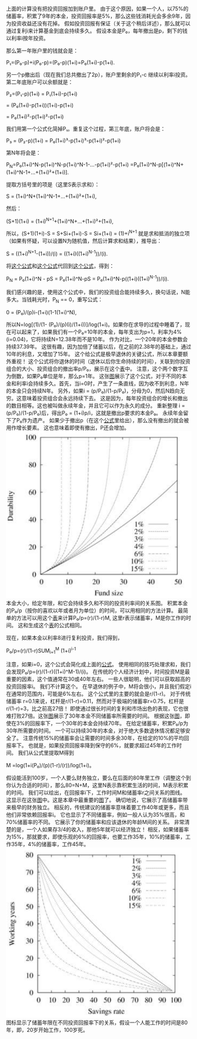 上面的计算没有把投资回报加到账户里。
由于这个原因，如果一个人，以75%的储蓄率，积累了9年的本金，投资回报率是5%，那么这些钱消耗光会多余9年，因为投资收益还没有花掉。
假如投资回报有保证（关于这个稍后详述），那么就可以通过复利i来计算基金到底会持续多久。
假设本金是P₀，每年撤出是p，剩下的钱以利率i按年投资。

那么第一年账户里的钱就会是：

P₁=(P₀-p)+i(P₀-p)=(P₀-p)(1+i)=P₀(1+i)-p(1+i).

另一个p撤出后（现在我们总共撤出了2p），账户里剩余的P₁-c 继续以利率i投资。第二年底账户可以余额就是：

P₂=(P₁-p)(1+i) = P₁(1+i)-p(1+i)

  = (P₀(1+i)-p(1+i))(1+i)-p(1+i)

  = P₀(1+i)²-p(1+i)²-p(1+i)

我们用第一个公式化简掉P₁。重复这个过程，第三年底，账户将会是：

P₃ = (P₂-p)(1+i) = P₀(1+i)³-p(1+i)³-p(1+i)²-p(1+i)

第N年将会是：

P<sub>N</sub>=P₀(1+i)^N-p(1+i)^N-p(1+i)^N-1-...-p(1+i)²-p(1+i) 
=P₀(1+i)^N-p[(1+i)^N+(1+i)^N-1+...+(1+i)²+(1+i)].

提取方括号里的项是（这里S表示求和）：

S = (1+i)^N+(1+i)^N-1+...+(1+i)²+(1+i),

然后：

(S+1)(1+i) = (1+i)<sup>N+1</sup>+(1+i)^N+...+(1+i)²+(1+i),

所以，(S+1)(1+i)-S = S+Si+(1+i)-S = Si+(1+i) = (1)+i<sup>N+1</sup>
就是求和抵消的独立项（如果有怀疑，可以设置N为随机值，然后计算求和结果），推导出：

S = ((1+i)<sup>N+1</sup>-(1+i))/(i) = ((1+i)((1+i)<sup>N-1</sup>))/(i).

将[这个公式]()和[这个公式]()代回到[这个公式]()，得到：

P<sub>N</sub> = P₀(1+i)^N - pS = P₀(1+i)^N-pS 
= P₀(1+i)^N-p((1+i)((1+i)<sup>N-1</sup>))/(i).

我们感兴趣的是，使用这个公式中，我们的投资组合能持续多久，换句话说，N能多大。当钱耗光时，P<sub>N</sub> == 0，重写公式：

0 = (P₀)/(p)i-(1+i)(1-1(1+i)^N),

所以N=log[(1)/(1- (P₀)/(p)(i)/(1+i))]/log(1+i)。如果你在求导的过程中睡着了，现在可以起来了，如果我们有一个P₀=10年的本金，每年支出为p=1，利率为4%(i=0.04)，它将持续N=12.38年而不是10年。
作为对比，一个20年的本金参数会持续37.39年。
这很有趣，因为加倍了储蓄以后，在之前的2.38年的基础上，通过10年的利息，又增加了15年。
这个给公式是极早退休的关键公式，所以本章要额外重视！
这个公式将你退休的时间（退休以后你生命持续的时间），关联到你投资组合的大小、投资组合的撤出率p/P₀，展示在这个[表]()中。
注意，这个两个数字互为倒数，如果P₀单位是年，那么p=1年。
这张[图]()展示了这个公式，对于不同的本金和利率i会持续多久。首先，当i=0时，产生了一条直线，因为收不到利息，N年的本金只会持续N年。
另外，如果i = (p/P₀)/(1-p/P₀)，分母为0，然后N趋向无穷。这意味着投资组合会永远持续下去。
这是因为，每年投资组合的增长和撤出的数目相等。这也被叫做永续年金，并且它可以作为永久的成分。
重新整理 i = (p/P₀)/(1-p/P₀)后，得出P₀ = (1+i)p/i，这就是撤出p要求的本金P₀。
永续年金留下了P₀作为遗产。
如果少于撤出p（在这个[公式]()里给出），那么没有撤出的就会被用作增长要素。
这也意味着即使有撤出，P还会增加。
![figure1](/img/9-c-ii-fig1.png)
本金大小，给定年限，和它会持续多久和不同的投资利率间的关系图。
积累本金的P₀/p（按你的喜欢以年或者月为单位）的时间，可以用相同的方法计算。
最简单的方法可以用这个[表]()来计算P₀/p=(r)/(1-r)M,
这里r表示储蓄率，M是你工作的时间。
这和生成这个[表]()的公式相同。

现在，如果本金以利率8进行复利投资，我们得到，

P₀/p=(r)/(1-r)SUM<sub>i=1</sub><sup>M</sup> (1+i)<sup>i-1</sup>

注意，如果i=0，这个公式会简化成上面的[公式]()。
使用相同的技巧处理求和，我们会发现P₀/p=(r)/(1-r)((1+i)^M-1)/(i)。
在传统的个人经济计划中，时间投资M是最重要的因素，这个值通常在30或40年左右。
一些人很聪明，他们可以获取超高的投资回报率i。
我们不计算这个。
在早退休的例子中，M将会很小，并且我们假定i在通常的范围内，可能是6%左右。
这个公式里的主要的就会是r/(1-r)。
对于传统储蓄率 r=0.1来说，杠杆是r/(1-r)=0.11，然而对于极端的储蓄率r=0.75，杠杆是r/(1-r)=3，比之前高27倍！
即使通过很长时间的复利和市场出色的表现，它也很难打败27倍。这张[图]()展示了30年本金不同储蓄率所需要的时间。
根据这张[图]()，即使在3%的回报率下，一个30年的本金会持续70年。
在给定储蓄率，积累P₀/p为30年所需要的时间。
一个可以持续30年的本金，对于绝大多数退休情况都足够安全了。
注意传统15%的储蓄率会让需要的时间多余30年，在给定的10%的平均回报率下。
也就是，如果投资回报率降到保守的6%，就要求超过45年的工作时间。
我们从公式里提取M得到

M =log(1+i(P₀)/(p)(1-r)/(r))/log(1+i)。

假设能活到100岁，一个人要么财务独立，要么在后面的80年里工作（调整这个到你认为合适的时间），那么80=N+M，这里N表示靠积累生活的时间，M表示积累的时间。
我们可以绘出，在回报率i下，工作时间M和储蓄率r之间关系的图线。
这显示在这张[图]()中。这是本章中最重要的[图]()了。
确切地说，它展示了高储蓄率带来极早的财务独立。
相反的，传统建议的储蓄率意味着要工作40年或更多，而且他们非常依赖回报率i。
它也显示了不同储蓄率，例如一般人认为35%很高，和70%储蓄率的不同。
它展示了你的储蓄率和应该退休的年龄M间的关系。
非常清楚的是，一个人如果存3/4的收入，那他5年就可以经济独立！
相反，如果储蓄率为15%，那就要求，即使乐观的6%的回报率，也要工作35年，10%的储蓄率，工作35年，4%的储蓄率，工作45年。
![figure3](/img/9-c-ii-fig3.png)
图标显示了储蓄年限在不同投资回报率下的关系，假设一个人能工作的时间是80年，即，20岁开始工作，100岁死。
